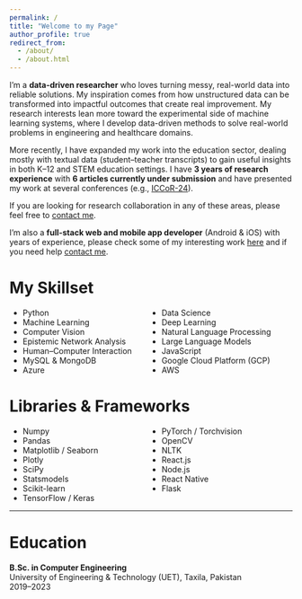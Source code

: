 ```yaml
---
permalink: /
title: "Welcome to my Page"
author_profile: true
redirect_from: 
  - /about/
  - /about.html
---
```


I’m a **data-driven researcher** who loves turning messy, real-world data into reliable solutions. My inspiration comes from how unstructured data can be transformed into impactful outcomes that create real improvement. My research interests lean more toward the experimental side of machine learning systems, where I develop data-driven methods to solve real-world problems in engineering and healthcare domains.  

More recently, I have expanded my work into the education sector, dealing mostly with textual data (student–teacher transcripts) to gain useful insights in both K–12 and STEM education settings. I have **3 years of research experience** with **6 articles currently under submission** and have presented my work at several conferences (e.g., [ICCoR-24](https://iccor.cust.edu.pk/)).  

If you are looking for research collaboration in any of these areas, please feel free to [contact me](mailto:muhammadfaizandev87@gmail.com).  

  I’m also a **full-stack web and mobile app developer** (Android & iOS) with years of experience, please check some of my interesting work [here](https://muhammadfaizan99.github.io/portfolio/) and if you need help [contact me](mailto:muhammadfaizandev87@gmail.com).
<!-- </div> -->

My Skillset
======

<ul style="columns: 2;">
<li>Python</li>
<li>Machine Learning</li>
<li>Computer Vision</li>
<li>Epistemic Network Analysis</li>
<li>Human–Computer Interaction</li>
<li>MySQL & MongoDB</li>
<li>Azure</li>
<li>Data Science</li>
<li>Deep Learning</li>
<li>Natural Language Processing</li>
<li>Large Language Models</li>
<li>JavaScript</li>
<li>Google Cloud Platform (GCP)</li>
<li>AWS</li>
</ul>

Libraries & Frameworks
======

<ul style="columns: 2;">
  <li>Numpy</li>
  <li>Pandas</li>
  <li>Matplotlib / Seaborn</li>
  <li>Plotly</li>
  <li>SciPy</li>
  <li>Statsmodels</li>
  <li>Scikit-learn</li>
  <li>TensorFlow / Keras</li>
  <li>PyTorch / Torchvision</li>
  <li>OpenCV</li>
  <li>NLTK</li>
  <li>React.js</li>
  <li>Node.js</li>
  <li>React Native</li>
  <li>Flask</li>
</ul>


---

Education
======

**B.Sc. in Computer Engineering**  
University of Engineering & Technology (UET), Taxila, Pakistan  
2019–2023
